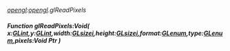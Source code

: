 _[opengl](../../modules/opengl/opengl-module.md):[opengl](../../modules/opengl/opengl-module.md).glReadPixels_
##### Function glReadPixels:Void( x:[GLint](../../modules/opengl/opengl-glint.md),y:[GLint](../../modules/opengl/opengl-glint.md),width:[GLsizei](../../modules/opengl/opengl-glsizei.md),height:[GLsizei](../../modules/opengl/opengl-glsizei.md),format:[GLenum](../../modules/opengl/opengl-glenum.md),type:[GLenum](../../modules/opengl/opengl-glenum.md),pixels:Void Ptr )
